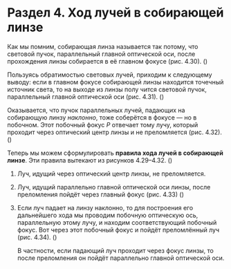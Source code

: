 # Раздел 4. Ход лучей в собирающей линзе

Как мы помним, собирающая линза называется так потому, что световой пучок, параллельный главной оптической оси, после прохождения линзы собирается в её главном фокусе (рис. 4.30). ()

Пользуясь обратимостью световых лучей, приходим к следующему выводу: если в главном фокусе собирающей линзы находится точечный источник света, то на выходе из линзы полу чится световой пучок, параллельный главной оптической оси (рис. 4.31). ()

Oказывается, что пучок параллельных лучей, падающих на собирающую линзу _наклонно_, тоже соберётся в фокусе — но в побочном. Этот побочный фокус _P_ отвечает тому лучу, который проходит через оптический центр линзы и не преломляется (рис. 4.32). ()

Теперь мы можем сформулировать **правила хода лучей в собирающей линзе**. Эти правила вытекают из рисунков 4.29–4.32. ()

1. Луч, идущий через оптический центр линзы, не преломляется.

2. Луч, идущий параллельно главной оптической оси линзы, после преломления пойдёт через главный фокус (рис. 4.33) ()

3. Если луч падает на линзу наклонно, то для построения его дальнейшего хода мы проводим побочную оптическую ось, параллельную этому лучу, и находим соответствующий побочный фокус. Вот через этот побочный фокус и пойдёт преломлённый луч (рис. 4.34). ()

   В частности, если падающий луч проходит через фокус линзы, то после преломления он пойдёт параллельно главной оптической оси.

